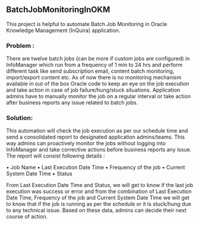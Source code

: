 ## BatchJobMonitoringInOKM

This project is helpful to automate Batch Job Monitoring in Oracle Knowledge Management (InQuira) application.

### Problem : 
There are twelve batch jobs (can be more if custom jobs are configured) in InfoManager which run from a frequency of 1 min to 24 hrs and perform different task like send subscription email, content batch monitoring, import/export content etc. As of now there is no monitoring mechanism available in out of the box Oracle code to keep an eye on the job execution and take action in case of job failure/hung/stuck situations. Application admins have to manually monitor the job on a regular interval or take action after business reports any issue related to batch jobs.

### Solution: 
This automation will check the job execution as per our schedule time and send a consolidated report to designated application admins/teams. This way admins can proactively monitor the jobs without logging into InfoManager and take corrective actions before business reports any issue. The report will consist following details :

•	Job Name
•	Last Execution Date Time
•	Frequency of the job
•	Current System Date Time
•	Status

From Last Execution Date Time and Status, we will get to know if the last job execution was success or error and  from the combination of Last Execution Date Time, Frequency of the job and Current System Date Time we will get to know that if the job is running as per the schedule or it is stuck/hung due to any technical issue.  Based on these data, admins can decide their next course of action.
